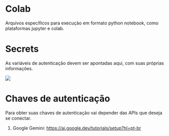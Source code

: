 # Colab

Arquivos específicos para execução em formato python notebook, como plataformas jupyter e colab.

# Secrets

As variáveis de autenticação devem ser apontadas aqui, com suas próprias informações.

![](https://i.imgur.com/0WNQ4dJ.png)

# Chaves de autenticação

Para obter suas chaves de autenticação vai depender das APIs que deseja se conectar.

1. Google Gemini: https://ai.google.dev/tutorials/setup?hl=pt-br

